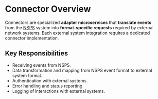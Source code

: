 # Connector Overview

Connectors are specialized **adapter microservices** that **translate events** from the [NSPS][nsps] system into **format-specific requests** required by external network systems. Each external system integration requires a dedicated connector implementation.

## Key Responsibilities

- Receiving events from NSPS.
- Data transformation and mapping from NSPS event format to external system format.
- Authentication with external systems.
- Error handling and status reporting.
- Logging of interactions with external systems.

<!-- References -->
[nsps]: NSPS/nsps-overview.md